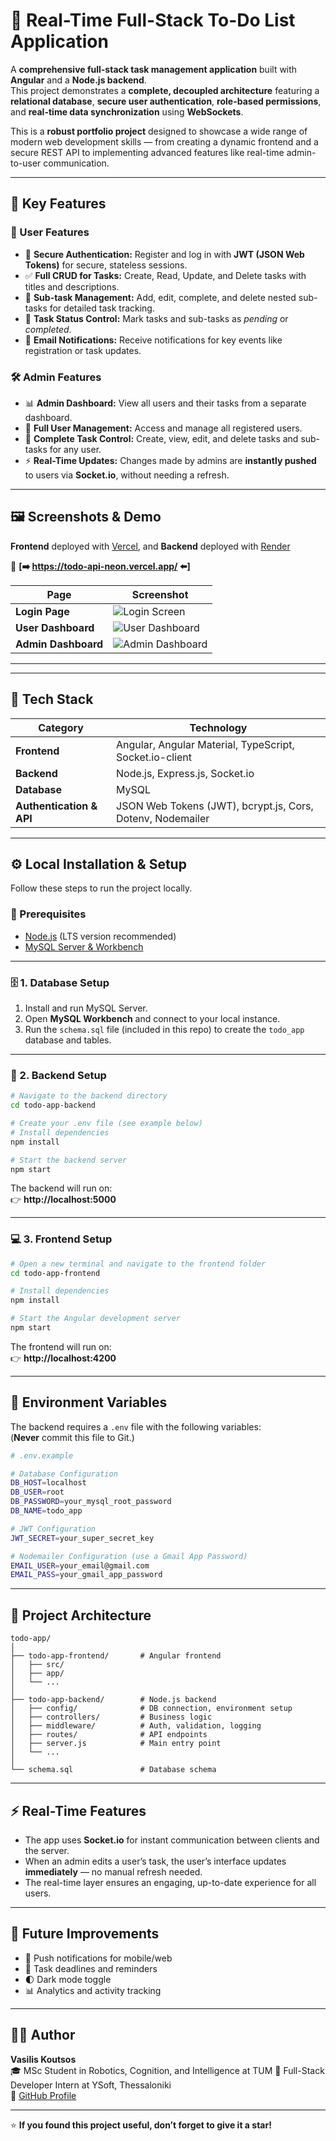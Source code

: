 # 🧩 Real-Time Full-Stack To-Do List Application

A **comprehensive full-stack task management application** built with **Angular** and a **Node.js backend**.  
This project demonstrates a **complete, decoupled architecture** featuring a **relational database**, **secure user authentication**, **role-based permissions**, and **real-time data synchronization** using **WebSockets**.

This is a **robust portfolio project** designed to showcase a wide range of modern web development skills — from creating a dynamic frontend and a secure REST API to implementing advanced features like real-time admin-to-user communication.

---

## 🚀 Key Features

### 👤 User Features
- 🔐 **Secure Authentication:** Register and log in with **JWT (JSON Web Tokens)** for secure, stateless sessions.  
- ✅ **Full CRUD for Tasks:** Create, Read, Update, and Delete tasks with titles and descriptions.  
- 🧩 **Sub-task Management:** Add, edit, complete, and delete nested sub-tasks for detailed task tracking.  
- 🔄 **Task Status Control:** Mark tasks and sub-tasks as *pending* or *completed*.  
- 📧 **Email Notifications:** Receive notifications for key events like registration or task updates.  

### 🛠️ Admin Features
- 📊 **Admin Dashboard:** View all users and their tasks from a separate dashboard.  
- 👥 **Full User Management:** Access and manage all registered users.  
- 📝 **Complete Task Control:** Create, view, edit, and delete tasks and sub-tasks for any user.  
- ⚡ **Real-Time Updates:** Changes made by admins are **instantly pushed** to users via **Socket.io**, without needing a refresh.  

---

## 🖼️ Screenshots & Demo
 
**Frontend** deployed with [Vercel](https://vercel.com), 
and **Backend** deployed with [Render](https://render.com) 

🔗 **[➡️ https://todo-api-neon.vercel.app/ ⬅️]**


| Page | Screenshot |
|------|-------------|
| **Login Page** | ![Login Screen](https://github.com/user-attachments/assets/06a9c33e-6baa-4fbb-aeff-cac8a2427405) |
| **User Dashboard** | ![User Dashboard](https://github.com/user-attachments/assets/a9940ce7-4270-4ca8-94ad-e8cba8a0ddd3) |
| **Admin Dashboard** | ![Admin Dashboard](https://github.com/user-attachments/assets/37e96878-01cf-47a5-8ae1-fd2bed0d5ae0) |

---


---

## 🧰 Tech Stack

| Category | Technology |
|-----------|-------------|
| **Frontend** | Angular, Angular Material, TypeScript, Socket.io-client |
| **Backend** | Node.js, Express.js, Socket.io |
| **Database** | MySQL |
| **Authentication & API** | JSON Web Tokens (JWT), bcrypt.js, Cors, Dotenv, Nodemailer |

---

## ⚙️ Local Installation & Setup

Follow these steps to run the project locally.

### 🧱 Prerequisites
- [Node.js](https://nodejs.org/) (LTS version recommended)  
- [MySQL Server & Workbench](https://dev.mysql.com/downloads/workbench/)

---

### 🗄️ 1. Database Setup

1. Install and run MySQL Server.  
2. Open **MySQL Workbench** and connect to your local instance.  
3. Run the `schema.sql` file (included in this repo) to create the `todo_app` database and tables.

---

### 🔧 2. Backend Setup

```bash
# Navigate to the backend directory
cd todo-app-backend

# Create your .env file (see example below)
# Install dependencies
npm install

# Start the backend server
npm start
```

The backend will run on:  
👉 **http://localhost:5000**

---

### 💻 3. Frontend Setup

```bash
# Open a new terminal and navigate to the frontend folder
cd todo-app-frontend

# Install dependencies
npm install

# Start the Angular development server
npm start
```

The frontend will run on:  
👉 **http://localhost:4200**

---

## 🔑 Environment Variables

The backend requires a `.env` file with the following variables:  
(**Never** commit this file to Git.)

```bash
# .env.example

# Database Configuration
DB_HOST=localhost
DB_USER=root
DB_PASSWORD=your_mysql_root_password
DB_NAME=todo_app

# JWT Configuration
JWT_SECRET=your_super_secret_key

# Nodemailer Configuration (use a Gmail App Password)
EMAIL_USER=your_email@gmail.com
EMAIL_PASS=your_gmail_app_password
```

---

## 🧠 Project Architecture

```
todo-app/
│
├── todo-app-frontend/       # Angular frontend
│   ├── src/
│   ├── app/
│   └── ...
│
├── todo-app-backend/        # Node.js backend
│   ├── config/              # DB connection, environment setup
│   ├── controllers/         # Business logic
│   ├── middleware/          # Auth, validation, logging
│   ├── routes/              # API endpoints
│   ├── server.js            # Main entry point
│   └── ...
│
└── schema.sql               # Database schema
```

---

## ⚡ Real-Time Features

- The app uses **Socket.io** for instant communication between clients and the server.  
- When an admin edits a user’s task, the user’s interface updates **immediately** — no manual refresh needed.  
- The real-time layer ensures an engaging, up-to-date experience for all users.

---

## 🧩 Future Improvements

- 🔔 Push notifications for mobile/web  
- 📅 Task deadlines and reminders  
- 🌓 Dark mode toggle  
- 📊 Analytics and activity tracking  

---

## 🧑‍💻 Author

**Vasilis Koutsos**  
🎓 MSc Student in Robotics, Cognition, and Intelligence at TUM
📍 Full-Stack Developer Intern at YSoft, Thessaloniki  
💼 [GitHub Profile](https://github.com/VKoutsos)

---

⭐ **If you found this project useful, don’t forget to give it a star!**












